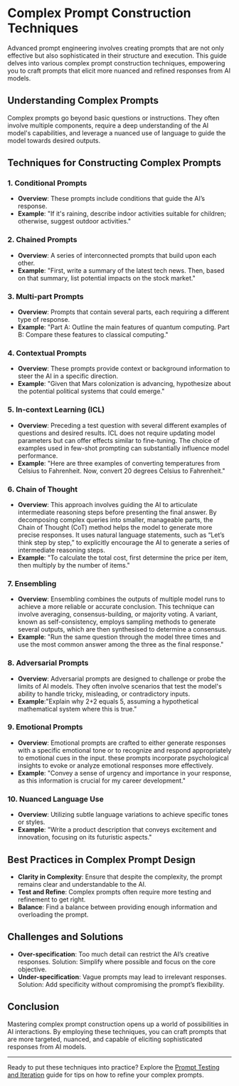 # Complex Prompt Construction Techniques

Advanced prompt engineering involves creating prompts that are not only effective but also sophisticated in their structure and execution. This guide delves into various complex prompt construction techniques, empowering you to craft prompts that elicit more nuanced and refined responses from AI models.

## Understanding Complex Prompts

Complex prompts go beyond basic questions or instructions. They often involve multiple components, require a deep understanding of the AI model's capabilities, and leverage a nuanced use of language to guide the model towards desired outputs.

## Techniques for Constructing Complex Prompts

### 1. Conditional Prompts
- **Overview**: These prompts include conditions that guide the AI’s response.
- **Example**: "If it's raining, describe indoor activities suitable for children; otherwise, suggest outdoor activities."

### 2. Chained Prompts
- **Overview**: A series of interconnected prompts that build upon each other.
- **Example**: "First, write a summary of the latest tech news. Then, based on that summary, list potential impacts on the stock market."

### 3. Multi-part Prompts
- **Overview**: Prompts that contain several parts, each requiring a different type of response.
- **Example**: "Part A: Outline the main features of quantum computing. Part B: Compare these features to classical computing."

### 4. Contextual Prompts
- **Overview**: These prompts provide context or background information to steer the AI in a specific direction.
- **Example**: "Given that Mars colonization is advancing, hypothesize about the potential political systems that could emerge."

### 5. In-context Learning (ICL)
 - **Overview**: Preceding a test question with several different examples of questions and desired results. ICL does
not require updating model parameters but can offer effects similar to fine-tuning. The choice of examples used in few-shot prompting can substantially influence model performance.
 - **Example**: "Here are three examples of converting temperatures from Celsius to Fahrenheit. Now, convert 20 degrees Celsius to Fahrenheit."

### 6. Chain of Thought
 - **Overview**: This approach involves guiding the AI to articulate intermediate reasoning steps before presenting the final answer. By decomposing complex queries into smaller, manageable parts, the Chain of Thought (CoT) method helps the model to generate more precise responses. It uses natural language statements, such as “Let’s think step by step,” to explicitly encourage the AI to generate a series of intermediate reasoning steps. 
 - **Example**:  "To calculate the total cost, first determine the price per item, then multiply by the number of items."

### 7. Ensembling
 - **Overview**:  Ensembling combines the outputs of multiple model runs to achieve a more reliable or accurate conclusion. This technique can involve averaging, consensus-building, or majority voting. A variant, known as self-consistency, employs sampling methods to generate several outputs, which are then synthesised to determine a consensus.
 - **Example**: "Run the same question through the model three times and use the most common answer among the three as the final response."

### 8. Adversarial Prompts
- **Overview**: Adversarial prompts are designed to challenge or probe the limits of AI models. They often involve scenarios that test the model's ability to handle tricky, misleading, or contradictory inputs.
- **Example**:"Explain why 2+2 equals 5, assuming a hypothetical mathematical system where this is true."

### 9. Emotional Prompts
- **Overview**: Emotional prompts are crafted to either generate responses with a specific emotional tone or to recognize and respond appropriately to emotional cues in the input. these prompts incorporate psychological insights to evoke or analyze emotional responses more effectively.
- **Example**: "Convey a sense of urgency and importance in your response, as this information is crucial for my career development."

### 10. Nuanced Language Use
- **Overview**: Utilizing subtle language variations to achieve specific tones or styles.
- **Example**: "Write a product description that conveys excitement and innovation, focusing on its futuristic aspects."

## Best Practices in Complex Prompt Design

- **Clarity in Complexity**: Ensure that despite the complexity, the prompt remains clear and understandable to the AI.
- **Test and Refine**: Complex prompts often require more testing and refinement to get right.
- **Balance**: Find a balance between providing enough information and overloading the prompt.

## Challenges and Solutions

- **Over-specification**: Too much detail can restrict the AI’s creative responses. Solution: Simplify where possible and focus on the core objective.
- **Under-specification**: Vague prompts may lead to irrelevant responses. Solution: Add specificity without compromising the prompt’s flexibility.

## Conclusion

Mastering complex prompt construction opens up a world of possibilities in AI interactions. By employing these techniques, you can craft prompts that are more targeted, nuanced, and capable of eliciting sophisticated responses from AI models.

---

Ready to put these techniques into practice? Explore the [Prompt Testing and Iteration](Testing-and-Iterating/README.md) guide for tips on how to refine your complex prompts.

